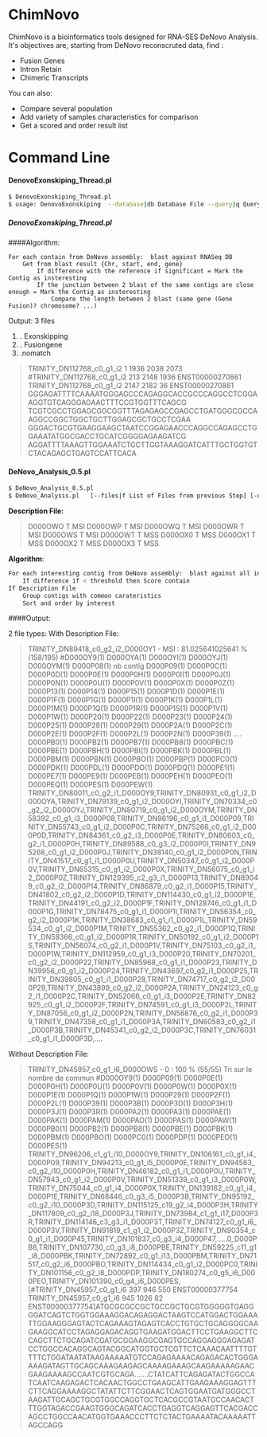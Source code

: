 ChimNovo
===================

ChimNovo is a bioinformatics tools designed for RNA-SES DeNovo Analysis.
It's objectives are, starting from DeNovo reconscruted data, find :

  - Fusion Genes
  - Intron Retain
  - Chimeric Transcripts


You can also:
  - Compare several population
  - Add variety of samples characteristics for comparison
  - Get a scored and order result list


Command Line
===================
#### DenovoExonskiping_Thread.pl

```sh
$ DenovoExonskiping_Thread.pl
$ usage: DenovoExonskiping  --database|db Database File --query|q Query File (DeNovo Assembly) [--out outfile ] [--accession|a Accesion Number File ie: refgen.txt]  [--blast Blast Path] [--cutoff|c:f Cutoff percent of minimum blast size] [--overlappingjunc|o SIZE] [gapjunc|g SIZE] [--mindist|m ]  [--numalign Blast num_alignement] [--blast_perc_identity Blast_perc_identity][--threads|t Nb threads] [--help|-?]
```

#####  **DenovoExonskiping_Thread.pl**
####Algorithm:
```
For each contain from DeNovo assembly:  blast against RNASeq DB
	Get from blast result {Chr, start, end, gene}
		If difference with the reference if significant = Mark the Contig as insteresting
		If the junction between 2 blast of the same contigs are close enough = Mark the Contig as insteresting
			Compare the length between 2 blast (same gene (Gene Fusion)? chromosome? ...)
```

Output:
3 files
 1. . Exonskipping
 2. . Fusiongene
 3. .nomatch

>TRINITY_DN112768_c0_g1_i2 1 1936  2038 2073  #TRINITY_DN112768_c0_g1_i2 213 2148 1936 ENST00000270861 TRINITY_DN112768_c0_g1_i2 2147 2182 36 ENST00000270861
GGGAGATTTTCAAAATGGGAGCCCAGAGGCACCGCCCAGGCCTCGGAAGGTGTCAGGGAGAACTTTCCGTGGTTTCAGCG
TCGTCGCCTGGAGCGGCGGTTTAGAGAGCCGAGCCTGATGGGCGCCAAGGCCGGCTGGCTGCTTGGAGCGCTGCCTCGAA
GGGACTGCGTGAAGGAAGCTAATCCGGAGAACCCAGGCCAGAGCCTGGAAATATGGCGACCTGCATCGGGGAGAAGATCG
AGGATTTTAAAGTTGGAAATCTGCTTGGTAAAGGATCATTTGCTGGTGTCTACAGAGCTGAGTCCATTCACA


#### **DeNovo_Analysis_0.5.pl**


```sh
$ DeNovo_Analysis_0.5.pl
$ DeNovo_Analysis.pl   [--files|f List of Files from previous Step] [-description|d A CSV description file of sample,Example : SAMPLE1	T	BLOOD] [--seuil|s Theshold for interest] [--lenghdiffthreshold|l Lengh diff threshold of Blast result] [--threads|t Nb threads] [--help|-?]
```

**Description File:**
>D000OWO	T	MSI
>D000OWP	T	MSI
>D000OWQ	T	MSI
>D000OWR	T	MSI
>D000OWS	T	MSI
>D000OWT	T	MSS
>D000OX0	T	MSS
>D000OX1	T	MSS
>D000OX2	T	MSS
>D000OX3	T	MSS

**Algorithm**:
```sh
For each interesting contig from DeNovo assembly:  blast against all interesting contig
	If difference if < threshold then Score contain
If Description File
	Group contigs with common carateristics
	Sort and order by interest 
```


####Output:

2 file types:
With Description File:
>TRINITY_DN89418_c0_g2_i2_D000OY1 - MSI : 81.025641025641 % (158/195) 	#D000OY9(1)	D000OYA(1)	D000OYI(1)	D000OYJ(1)	D000OYM(1)	D000P08(1) nb contig	D000P09(1)	D000P0C(1)	D000P0D(1)	D000P0E(1)	D000P0H(1)	D000P0I(1)	D000P0J(1)	D000P0N(1)	D000P0U(1)	D000P0V(1)	D000P0X(1)	D000P0Z(1)	D000P13(1)	D000P14(1)	D000P15(1)	D000P1D(1)	D000P1E(1)	D000P1F(1)	D000P1G(1)	D000P1I(1)	D000P1K(1)	D000P1L(1)	D000P1M(1)	D000P1Q(1)	D000P1R(1)	D000P1S(1)	D000P1V(1)	D000P1W(1)	D000P20(1)	D000P22(1)	D000P23(1)	D000P24(1)	D000P25(1)	D000P28(1)	D000P29(1)	D000P2A(1)	D000P2C(1)	D000P2E(1)	D000P2F(1)	D000P2L(1)	D000P2N(1)	D000P39(1)	....	D000PB0(1)	D000PB2(1)	D000PB7(1)	D000PB8(1)	D000PBC(1)	D000PBE(1)	D000PBH(1)	D000PBI(1)	D000PBK(1)	D000PBL(1)	D000PBM(1)	D000PBN(1)	D000PBO(1)	D000PBP(1)	D000PC0(1)	D000PDK(1)	D000PDL(1)	D000PDO(1)	D000PDQ(1)	D000PE1(1)	D000PE7(1)	D000PE9(1)	D000PEB(1)	D000PEH(1)	D000PEO(1)	D000PEQ(1)	D000PES(1)	D000PEW(1)	TRINITY_DN80011_c0_g2_i1_D000OY9,TRINITY_DN80931_c0_g1_i2_D000OYA,TRINITY_DN79139_c0_g1_i2_D000OYI,TRINITY_DN70334_c0_g2_i2_D000OYJ,TRINITY_DN80719_c0_g1_i2_D000OYM,TRINITY_DN58392_c0_g1_i3_D000P08,TRINITY_DN96196_c0_g1_i1_D000P09,TRINITY_DN55743_c0_g1_i2_D000P0C,TRINITY_DN75266_c0_g1_i2_D000P0D,TRINITY_DN84361_c0_g2_i3_D000P0E,TRINITY_DN80603_c0_g2_i1_D000P0H,TRINITY_DN89588_c0_g3_i2_D000P0I,TRINITY_DN95268_c0_g1_i2_D000P0J,TRINITY_DN38140_c0_g1_i2_D000P0N,TRINITY_DN41517_c0_g1_i1_D000P0U,TRINITY_DN50347_c0_g1_i2_D000P0V,TRINITY_DN65315_c0_g1_i2_D000P0X,TRINITY_DN56075_c0_g1_i2_D000P0Z,TRINITY_DN129395_c2_g3_i1_D000P13,TRINITY_DN89049_c0_g2_i2_D000P14,TRINITY_DN86879_c0_g2_i1_D000P15,TRINITY_DN41802_c0_g2_i2_D000P1D,TRINITY_DN114430_c0_g1_i2_D000P1E,TRINITY_DN44191_c0_g2_i2_D000P1F,TRINITY_DN128746_c0_g1_i1_D000P1G,TRINITY_DN78475_c0_g1_i1_D000P1I,TRINITY_DN56354_c0_g2_i2_D000P1K,TRINITY_DN38683_c0_g1_i1_D000P1L,TRINITY_DN59534_c0_g1_i2_D000P1M,TRINITY_DN55362_c0_g2_i1_D000P1Q,TRINITY_DN58366_c0_g1_i2_D000P1R,TRINITY_DN50192_c0_g1_i2_D000P1S,TRINITY_DN56074_c0_g2_i1_D000P1V,TRINITY_DN75103_c0_g2_i1_D000P1W,TRINITY_DN112959_c0_g1_i3_D000P20,TRINITY_DN70201_c0_g2_i2_D000P22,TRINITY_DN85968_c0_g1_i1_D000P23,TRINITY_DN39956_c0_g1_i2_D000P24,TRINITY_DN43697_c0_g2_i1_D000P25,TRINITY_DN39805_c0_g1_i1_D000P28,TRINITY_DN74717_c0_g2_i2_D000P29,TRINITY_DN43899_c0_g2_i2_D000P2A,TRINITY_DN24123_c0_g2_i1_D000P2C,TRINITY_DN52066_c0_g1_i3_D000P2E,TRINITY_DN82925_c0_g1_i2_D000P2F,TRINITY_DN74591_c0_g1_i3_D000P2L,TRINITY_DN87056_c0_g1_i2_D000P2N,TRINITY_DN56876_c0_g2_i1_D000P39,TRINITY_DN47358_c0_g1_i1_D000P3A,TRINITY_DN60583_c0_g2_i1_D000P3B,TRINITY_DN45341_c0_g2_i2_D000P3C,TRINITY_DN76031_c0_g1_i1_D000P3D,....


Without Description File:

>TRINITY_DN45957_c0_g1_i6_D000OWS - 0 : 100 % (55/55)  Tri sur le nombre de commun	#D000OY9(1)	D000P09(1)	D000P0E(1)	D000P0H(1)	D000P0U(1)	D000P0V(1)	D000P0W(1)	D000P0X(1)	D000P1E(1)	D000P1Q(1)	D000P1W(1)	D000P29(1)	D000P2F(1)	D000P2L(1)	D000P39(1)	D000P3B(1)	D000P3D(1)	D000P3H(1)	D000P3J(1)	D000P3R(1)		D000PA2(1)	D000PA3(1)	D000PAE(1)	D000PAK(1)	D000PAM(1)	D000PAO(1)	D000PAS(1)	D000PAW(1)	D000PB0(1)	D000PB2(1)	D000PB8(1)	D000PBE(1)	D000PBK(1)	D000PBM(1)	D000PBO(1)	D000PC0(1)	D000PDP(1)	D000PEO(1)	D000PES(1)	TRINITY_DN96206_c1_g1_i10_D000OY9,TRINITY_DN106161_c0_g1_i4_D000P09,TRINITY_DN94213_c0_g1_i5_D000P0E,TRINITY_DN94583_c0_g2_i10_D000P0H,TRINITY_DN46182_c0_g1_i1_D000P0U,TRINITY_DN57943_c0_g1_i2_D000P0V,TRINITY_DN51339_c0_g1_i3_D000P0W,TRINITY_DN75044_c0_g1_i4_D000P0X,TRINITY_DN139162_c0_g1_i4_D000P1E,TRINITY_DN68446_c0_g3_i5_D000P3B,TRINITY_DN95192_c0_g2_i10_D000P3D,TRINITY_DN115125_c19_g2_i4_D000P3H,TRINITY_DN117809_c0_g2_i18_D000P3J,TRINITY_DN73984_c1_g1_i17_D000P3R,TRINITY_DN114146_c3_g3_i1_D000P3T,TRINITY_DN74127_c0_g1_i6_D000P3V,TRINITY_DN91819_c1_g1_i2_D000P3Z,TRINITY_DN90354_c0_g1_i1_D000P45,TRINITY_DN101837_c0_g3_i4_D000P47,.....0_D000PB8,TRINITY_DN107730_c0_g3_i8_D000PBE,TRINITY_DN59225_c11_g1_i8_D000PBK,TRINITY_DN72892_c0_g1_i13_D000PBM,TRINITY_DN71517_c0_g2_i6_D000PBO,TRINITY_DN114434_c0_g1_i2_D000PC0,TRINITY_DN101156_c0_g2_i8_D000PDP,TRINITY_DN180274_c0_g5_i6_D000PEO,TRINITY_DN101390_c0_g4_i6_D000PES, [#TRINITY_DN45957_c0_g1_i6 397 946 550 ENST00000377754 TRINITY_DN45957_c0_g1_i6 945 1026 82 ENST00000377754]ATGCGCGCCGCTGCCGCTGCGTGGGGGTGAGGGGATCAGTCTGGTGGAAAGGACAGAGGACTAAGTCCATGGACTGGAAATTGGAAGGGAGTACTCAGAAAGTAGAGTCACCTGTGCTGCAGGGGCAAGAAGGCATCCTAGAGGAGACAGGTGAAGATGGACTTCCTGAAGGCTTCCAGCTTCTGCAGATCGATGCGGAAGGCGAGTGCCAGGAGGGAGAGATCCTGGCCACAGGCAGTACGGCATGGTGCTCGTTCTCAAACAATTTTGTTTTCTGGATAATATAAGAAAAATGTCCAGAGAAAACAGAGACACTGGGAAAAGATAGTTGCAGCAAAGAAGAGCAAAAGAAAGCAAGAAAAAGAACGAAGAAAAGCCAATCGTGCAGA.......CTATCATTCAGAGATACTGGCCATCAATCAAGAGACTCACAACTGGCCTGAAGCATTGAAGAAAGGAGTTTCTTCAGGAAAAGGCTATATTCTTCGGAACTCAGTGGAATGATGGGCCTAAGATTGCAGCTGCGTGGCCAGGTGCTCACGCCGTAATGCCAACACTTTGGTAGACCGAAGTGGGCAGATCACCTGAGGTCAGGAGTTCACGACCAGCCTGGCCAACATGGTGAAACCCTTCTCTACTGAAAATACAAAAATTAGCCAGG
